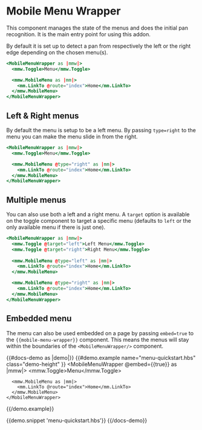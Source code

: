 # Mobile Menu Wrapper
This component manages the state of the menus and does the initial pan recognition. It is the main entry point for using this addon.

By default it is set up to detect a pan from respectively the left or the right edge depending on the chosen menu(s).

```handlebars
<MobileMenuWrapper as |mmw|>
  <mmw.Toggle>Menu</mmw.Toggle>

  <mmw.MobileMenu as |mm|>
    <mm.LinkTo @route="index">Home</mm.LinkTo>
  </mmw.MobileMenu>
</MobileMenuWrapper>
```

## Left & Right menus
By default the menu is setup to be a left menu. By passing `type=right` to the menu you can make the menu slide in from the right.

```handlebars
<MobileMenuWrapper as |mmw|>
  <mmw.Toggle>Menu</mmw.Toggle>

  <mmw.MobileMenu @type="right" as |mm|>
    <mm.LinkTo @route="index">Home</mm.LinkTo>
  </mmw.MobileMenu>
</MobileMenuWrapper>
```

## Multiple menus
You can also use both a left and a right menu. A `target` option is available on the toggle component to target a specific menu (defaults to `left` or the only available menu if there is just one).

```handlebars
<MobileMenuWrapper as |mmw|>
  <mmw.Toggle @target="left">Left Menu</mmw.Toggle>
  <mmw.Toggle @target="right">Right Menu</mmw.Toggle>
  
  <mmw.MobileMenu @type="left" as |mm|>
    <mm.LinkTo @route="index">Home</mm.LinkTo>
  </mmw.MobileMenu>

  <mmw.MobileMenu @type="right" as |mm|>
    <mm.LinkTo @route="index">Home</mm.LinkTo>
  </mmw.MobileMenu>
</MobileMenuWrapper>
```

## Embedded menu
The menu can also be used embedded on a page by passing `embed=true` to the `{{mobile-menu-wrapper}}` component. This means the menus will stay within the boundaries of the `<MobileMenuWrapper/>` component.

{{#docs-demo as |demo|}}
  {{#demo.example name="menu-quickstart.hbs" class="demo-height" }}
    <MobileMenuWrapper @embed={{true}} as |mmw|>
      <mmw.Toggle>Menu</mmw.Toggle>
      
      <mmw.MobileMenu as |mm|>
        <mm.LinkTo @route="index">Home</mm.LinkTo>
      </mmw.MobileMenu>
    </MobileMenuWrapper>
  {{/demo.example}}

  {{demo.snippet 'menu-quickstart.hbs'}}
{{/docs-demo}}

